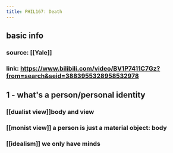 ```yaml
---
title: PHIL167: Death
---
```


## basic info
### source: [[Yale]]
### link: https://www.bilibili.com/video/BV1P7411C7Gz?from=search&seid=3883955328958532978
## 1 - what's a person/personal identity
### [[dualist view]]body and view
### [[monist view]] a person is just a material object: body
### [[idealism]] we only have minds
###
